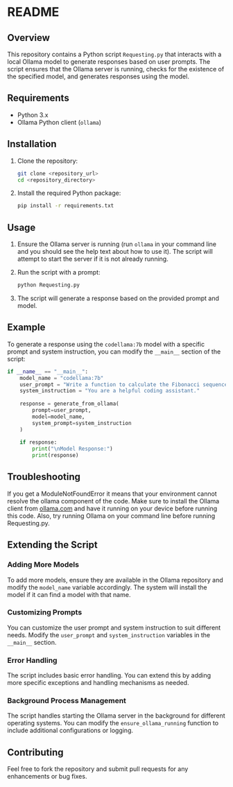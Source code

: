 # README

## Overview

This repository contains a Python script `Requesting.py` that interacts with a local Ollama model to generate responses based on user prompts. The script ensures that the Ollama server is running, checks for the existence of the specified model, and generates responses using the model.

## Requirements

- Python 3.x
- Ollama Python client (`ollama`)

## Installation

1. Clone the repository:
    ```sh
    git clone <repository_url>
    cd <repository_directory>
    ```

2. Install the required Python package:
    ```sh
    pip install -r requirements.txt
    ```

## Usage

1. Ensure the Ollama server is running (run `ollama` in your command line and you should see the help text about how to use it). The script will attempt to start the server if it is not already running.

2. Run the script with a prompt:
    ```sh
    python Requesting.py
    ```

3. The script will generate a response based on the provided prompt and model.

## Example

To generate a response using the `codellama:7b` model with a specific prompt and system instruction, you can modify the `__main__` section of the script:

```python
if __name__ == "__main__":
    model_name = "codellama:7b"
    user_prompt = "Write a function to calculate the Fibonacci sequence in Python"
    system_instruction = "You are a helpful coding assistant."
    
    response = generate_from_ollama(
        prompt=user_prompt,
        model=model_name,
        system_prompt=system_instruction
    )
    
    if response:
        print("\nModel Response:")
        print(response)
```

## Troubleshooting

If you get a ModuleNotFoundError it means that your environment cannot resolve the ollama component of the code. Make sure to install the Ollama client from [ollama.com](https://ollama.com) and have it running on your device before running this code.
Also, try running Ollama on your command line before running Requesting.py.

## Extending the Script

### Adding More Models

To add more models, ensure they are available in the Ollama repository and modify the `model_name` variable accordingly.
The system will install the model if it can find a model with that name.

### Customizing Prompts

You can customize the user prompt and system instruction to suit different needs. Modify the `user_prompt` and `system_instruction` variables in the `__main__` section.

### Error Handling

The script includes basic error handling. You can extend this by adding more specific exceptions and handling mechanisms as needed.

### Background Process Management

The script handles starting the Ollama server in the background for different operating systems. You can modify the `ensure_ollama_running` function to include additional configurations or logging.

## Contributing

Feel free to fork the repository and submit pull requests for any enhancements or bug fixes.
